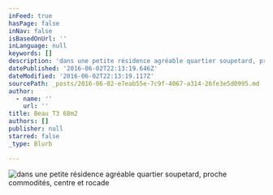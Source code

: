 ```yaml
---
inFeed: true
hasPage: false
inNav: false
isBasedOnUrl: ''
inLanguage: null
keywords: []
description: 'dans une petite résidence agréable quartier soupetard, proche commodités, centre et rocade'
datePublished: '2016-06-02T22:13:19.646Z'
dateModified: '2016-06-02T22:13:19.117Z'
sourcePath: _posts/2016-06-02-e7eab55e-7c9f-4067-a314-26fe3e5d0995.md
author:
  - name: ''
    url: ''
title: Beau T3 68m2
authors: []
publisher: null
starred: false
_type: Blurb

---
```

![dans une petite résidence agréable quartier soupetard, proche commodités, centre et rocade](https://the-grid-user-content.s3-us-west-2.amazonaws.com/c43259fc-af83-43ba-9f77-691f1dbec092.jpg)